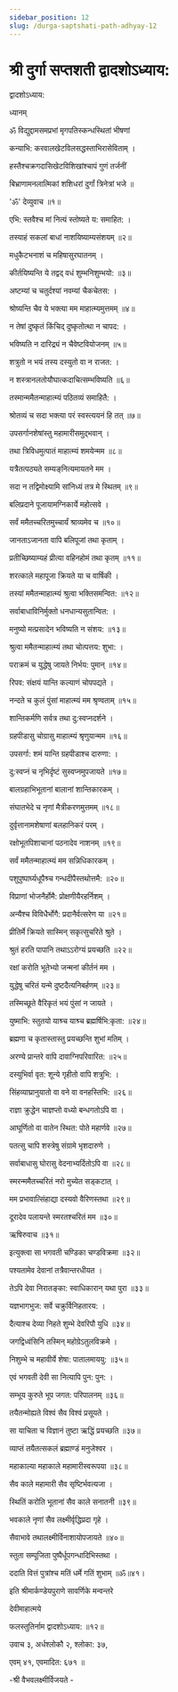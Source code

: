 ```yaml
---
sidebar_position: 12
slug: /durga-saptshati-path-adhyay-12
---
```

# श्री दुर्गा सप्तशती द्वादशोऽध्याय:

द्वादशोऽध्याय:

ध्यानम्

ॐ विद्युद्दामसमप्रभां मृगपतिस्कन्धस्थितां भीषणां

कन्याभि: करवालखेटविलसद्धस्ताभिरासेविताम् ।

हस्तैश्‍चक्रगदासिखेटविशिखांश्‍चापं गुणं तर्जनीं

बिभ्राणामनलात्मिकां शशिधरां दुर्गां त्रिनेत्रां भजे ॥

'ॐ' देव्युवाच ॥१॥

एभि: स्तवैश्च मां नित्यं स्तोष्यते य: समाहित: ।

तस्याहं सकलां बाधां नाशयिष्याम्यसंशयम् ॥२॥

मधुकैटभनाशं च महिषासुरघातनम् ।

कीर्तयिष्यन्ति ये तद्वद् वधं शुम्भनिशुम्भयो: ॥३॥

अष्टम्यां च चतुर्दश्यां नवम्यां चैकचेतस: ।

श्रोष्यन्ति चैव ये भक्त्या मम माहात्म्यमुत्तमम् ॥४॥

न तेषां दुष्कृतं किंचिद् दुष्कृतोत्था न चापद: ।

भविष्यति न दारिद्र्यं न चैवेष्टवियोजनम् ॥५॥

शत्रुतो न भयं तस्य दस्युतो वा न राजत: ।

न शस्त्रानलतोयौघात्कदाचित्सम्भविष्यति ॥६॥

तस्मान्ममैतन्माहात्म्यं पठितव्यं समाहितै: ।

श्रोतव्यं च सदा भक्त्या परं स्वस्त्ययनं हि तत् ॥७॥

उपसर्गानशेषांस्तु महामारीसमुद्‌भवान् ।

तथा त्रिविधमुत्पातं माहात्म्यं शमयेन्मम ॥८॥

यत्रैतत्पठ्यते सम्यङ्‌नित्यमायतने मम ।

सदा न तद्विमोक्ष्यामि सांनिध्यं तत्र मे स्थितम् ॥९॥

बलिप्रदाने पूजायामग्निकार्ये महोत्सवे ।

सर्वं ममैतच्चरितमुच्चार्यं श्राव्यमेव च ॥१०॥

जानताऽजानता वापि बलिपूजां तथा कृताम् ।

प्रतीच्छिष्याम्यहं प्रीत्या वहिनहोमं तथा कृतम् ॥११॥

शरत्काले महापूजा क्रियते या च वार्षिकी ।

तस्यां ममैतन्माहात्म्यं श्रुत्वा भक्तिसमन्वित: ॥१२॥

सर्वाबाधाविनिर्मुक्‍तो धनधान्यसुतान्वित: ।

मनुष्यो मत्प्रसादेन भविष्यति न संशय: ॥१३॥

श्रुत्वा ममैतन्माहात्म्यं तथा चोत्पत्तय: शुभा: ।

पराक्रमं च युद्धेषु जायते निर्भय: पुमान् ॥१४॥

रिपव: संक्षयं यान्ति कल्याणं चोपपद्यते ।

नन्दते च कुलं पुंसां माहात्म्यं मम श्रृण्वताम् ॥१५॥

शान्तिकर्मणि सर्वत्र तथा दु:स्वप्नदर्शने ।

ग्रहपीडासु चोग्रासु माहात्म्यं श्रृणुयान्मम ॥१६॥

उपसर्गा: शमं यान्ति ग्रहपीडाश्‍च दारुणा: ।

दु:स्वप्नं च नृभिर्दृष्टं सुस्वप्नमुपजायते ॥१७॥

बालग्रहाभिभूतानां बालानां शान्तिकारकम् ।

संघातभेदे च नृणां मैत्रीकरणमुत्तमम् ॥१८॥

दुर्वृत्तानामशेषाणां बलहानिकरं परम् ।

रक्षोभूतपिशाचानां पठनादेव नाशनम् ॥१९॥

सर्वं ममैतन्माहात्म्यं मम सन्निधिकारकम् ।

पशुपुष्पार्घ्यधूपैश्र्च गन्धदीपैस्तथोत्तमै: ॥२०॥

विप्राणां भोजनैर्होमै: प्रोक्षणीयैरहर्निशम् ।

अन्यैश्‍च विविधैर्भोगै: प्रदानैर्वत्सरेण या ॥२१॥

प्रीतिर्मे क्रियते सास्मिन् सकृत्सुचरिते श्रुते ।

श्रुतं हरति पापानि तथाऽऽरोग्यं प्रयच्छति ॥२२॥

रक्षां करोति भूतेभ्यो जन्मनां कीर्तनं मम ।

युद्धेषु चरितं यन्मे दुष्टदैत्यनिबर्हणम् ॥२३॥

तस्मिच्छूते वैरिकृतं भयं पुंसां न जायते ।

युष्माभि: स्तुतयो याश्र्च याश्र्च ब्रह्मर्षिभि:कृता: ॥२४॥

ब्रह्मणा च कृतास्तास्तु प्रयच्छन्ति शुभां मतिम् ।

अरण्ये प्रान्तरे वापि दावाग्निपरिवारित: ॥२५॥

दस्युभिर्वा वृत: शून्ये गृहीतो वापि शत्रुभि: ।

सिंहव्याघ्रानुयातो वा वने वा वनहस्तिभि: ॥२६॥

राज्ञा क्रुद्धेन चाज्ञप्तो वध्यो बन्धगतोऽपि वा ।

आघूर्णितो वा वातेन स्थित: पोते महार्णवे ॥२७॥

पतत्सु चापि शस्त्रेषु संग्रामे भृशदारुणे ।

सर्वाबाधासु घोरासु वेदनाभ्यर्दितोऽपि वा ॥२८॥

स्मरन्ममैतच्चरितं नरो मुच्येत सड्‌कटात् ।

मम प्रभावात्सिंहाद्या दस्यवो वैरिणस्तथा ॥२९॥

दूरादेव पलायन्ते स्मरतश्‍चरितं मम ॥३०॥

ऋषिरुवाच ॥३१॥

इत्युक्त्वा सा भगवती चण्डिका चण्डविक्रमा ॥३२॥

पश्यतामेव देवानां तत्रैवान्तरधीयत ।

तेऽपि देवा निरातङ्‌का: स्वाधिकारान् यथा पुरा ॥३३॥

यज्ञभागभुज: सर्वे चक्रुर्विनिहतारय: ।

दैत्याश्‍च देव्या निहते शुम्भे देवरिपौ युधि ॥३४॥

जगद्विध्वंसिनि तस्मिन् महोग्रेऽतुलविक्रमे ।

निशुम्भे च महावीर्ये शेषा: पातालमाययु: ॥३५॥

एवं भगवती देवी सा नित्यापि पुन: पुन: ।

सम्भूय कुरुते भूप जगत: परिपालनम् ॥३६॥

तयैतन्मोह्यते विश्वं सैव विश्वं प्रसूयते ।

सा याचिता च विज्ञानं तुष्टा ऋद्धिं प्रयच्छति ॥३७॥

व्याप्तं तयैतत्सकलं ब्रह्माण्डं मनुजेश्‍वर ।

महाकाल्या महाकाले महामारीस्वरूपया ॥३८॥

सैव काले महामारी सैव सृष्टिर्भवत्यजा ।

स्थितिं करोति भूतानां सैव काले सनातनी ॥३९॥

भवकाले नृणां सैव लक्ष्मीर्वृद्धिप्रदा गृहे ।

सैवाभावे तथालक्ष्मीर्विनाशायोपजायते ॥४०॥

स्तुता सम्पूजिता पुष्पैर्धूपगन्धादिभिस्तथा ।

ददाति वित्तं पुत्रांश्‍च मतिं धर्मे गतिं शुभाम् ॥ॐ॥४१।

इति श्रीमार्कण्डेयपुराणे सावर्णिके मन्वन्तरे

देवीमाहात्मये

फलस्तुतिर्नाम द्वादशोऽध्याय: ॥१२॥

उवाच ३, अर्धश्लोकौ २, श्लोका: ३७,

एवम् ४१, एवमादित: ६७१ ॥

-श्री वैभवलक्ष्मीर्विजयते -